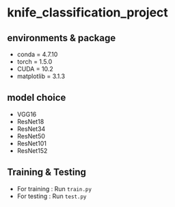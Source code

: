 # knife_classification_project


## environments & package
* conda = 4.7.10
* torch = 1.5.0
* CUDA = 10.2
* matplotlib = 3.1.3

## model choice
* VGG16
* ResNet18
* ResNet34
* ResNet50
* ResNet101
* ResNet152

## Training & Testing
* For training : Run `train.py`
* For testing : Run `test.py`

